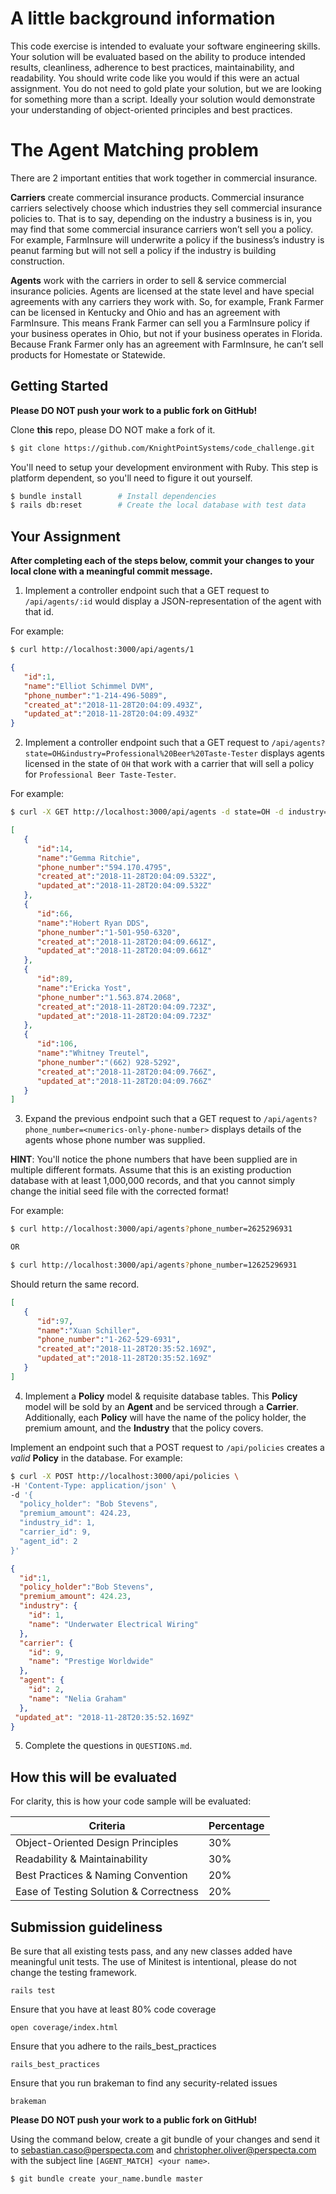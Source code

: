 # A little background information

This code exercise is intended to evaluate your software engineering skills. Your solution will be evaluated based on the ability to produce intended results, cleanliness, adherence to best practices, maintainability, and readability. You should write code like you would if this were an actual assignment. You do not need to gold plate your solution, but we are looking for something more than a script. Ideally your solution would demonstrate your understanding of object-oriented principles and best practices.

# The Agent Matching problem
There are 2 important entities that work together in commercial insurance.

**Carriers** create commercial insurance products. Commercial insurance carriers selectively choose which industries they sell commercial insurance policies to. That is to say, depending on the industry a business is in, you may find that some commercial insurance carriers won’t sell you a policy. For example, FarmInsure will underwrite a policy if the business’s industry is peanut farming but will not sell a policy if the industry is building construction.

**Agents** work with the carriers in order to sell & service commercial insurance policies. Agents are licensed at the state level and have special agreements with any carriers they work with. So, for example, Frank Farmer can be licensed in Kentucky and Ohio and has an agreement with FarmInsure. This means Frank Farmer can sell you a FarmInsure policy if your business operates in Ohio, but not if your business operates in Florida. Because Frank Farmer only has an agreement with FarmInsure, he can’t sell products for Homestate or Statewide.

## Getting Started

**Please DO NOT push your work to a public fork on GitHub!**

Clone **this** repo, please DO NOT make a fork of it.

```bash
$ git clone https://github.com/KnightPointSystems/code_challenge.git
```

You'll need to setup your development environment with Ruby. This step is platform dependent, so you'll need to figure it out yourself.

```bash
$ bundle install        # Install dependencies
$ rails db:reset        # Create the local database with test data
```

## Your Assignment

**After completing each of the steps below, commit your changes to your local clone with a meaningful commit message.**


1. Implement a controller endpoint such that a GET request to `/api/agents/:id` would display a JSON-representation of the agent with that id.

For example:

```bash
$ curl http://localhost:3000/api/agents/1
```
```json
{
   "id":1,
   "name":"Elliot Schimmel DVM",
   "phone_number":"1-214-496-5089",
   "created_at":"2018-11-28T20:04:09.493Z",
   "updated_at":"2018-11-28T20:04:09.493Z"
}
```

2. Implement a controller endpoint such that a GET request to `/api/agents?state=OH&industry=Professional%20Beer%20Taste-Tester` displays agents licensed in the state of `OH` that work with a carrier that will sell a policy for `Professional Beer Taste-Tester`.

For example:
```bash
$ curl -X GET http://localhost:3000/api/agents -d state=OH -d industry="Professional Beer Taste-Tester"
```
```json
[
   {
      "id":14,
      "name":"Gemma Ritchie",
      "phone_number":"594.170.4795",
      "created_at":"2018-11-28T20:04:09.532Z",
      "updated_at":"2018-11-28T20:04:09.532Z"
   },
   {
      "id":66,
      "name":"Hobert Ryan DDS",
      "phone_number":"1-501-950-6320",
      "created_at":"2018-11-28T20:04:09.661Z",
      "updated_at":"2018-11-28T20:04:09.661Z"
   },
   {
      "id":89,
      "name":"Ericka Yost",
      "phone_number":"1.563.874.2068",
      "created_at":"2018-11-28T20:04:09.723Z",
      "updated_at":"2018-11-28T20:04:09.723Z"
   },
   {
      "id":106,
      "name":"Whitney Treutel",
      "phone_number":"(662) 928-5292",
      "created_at":"2018-11-28T20:04:09.766Z",
      "updated_at":"2018-11-28T20:04:09.766Z"
   }
]
```

3. Expand the previous endpoint such that a GET request to `/api/agents?phone_number=<numerics-only-phone-number>` displays details of the agents whose phone number was supplied.

**HINT**: You'll notice the phone numbers that have been supplied are in multiple different formats. Assume that this is an existing production database with at least 1,000,000 records, and that you cannot simply change the initial seed file with the corrected format!

For example:

```bash
$ curl http://localhost:3000/api/agents?phone_number=2625296931

OR

$ curl http://localhost:3000/api/agents?phone_number=12625296931
```

Should return the same record.


```json
[
   {
      "id":97,
      "name":"Xuan Schiller",
      "phone_number":"1-262-529-6931",
      "created_at":"2018-11-28T20:35:52.169Z",
      "updated_at":"2018-11-28T20:35:52.169Z"
   }
]
```

4. Implement a **Policy** model & requisite database tables. This **Policy** model will be sold by an **Agent** and be serviced through a **Carrier**. Additionally, each **Policy** will have the name of the policy holder, the premium amount, and the **Industry** that the policy covers.

Implement an endpoint such that a POST request to `/api/policies` creates a _valid_ **Policy** in the database. For example:

```bash
$ curl -X POST http://localhost:3000/api/policies \
-H 'Content-Type: application/json' \
-d '{
  "policy_holder": "Bob Stevens",
  "premium_amount": 424.23,
  "industry_id": 1,
  "carrier_id": 9,
  "agent_id": 2
}'
```
```json
{
  "id":1,
  "policy_holder":"Bob Stevens",
  "premium_amount": 424.23,
  "industry": {
    "id": 1,
    "name": "Underwater Electrical Wiring"
  },
  "carrier": {
    "id": 9,
    "name": "Prestige Worldwide"
  },
  "agent": {
    "id": 2,
    "name": "Nelia Graham"
  },
 "updated_at": "2018-11-28T20:35:52.169Z"
}
```

5. Complete the questions in `QUESTIONS.md`.

## How this will be evaluated

For clarity, this is how your code sample will be evaluated:

| Criteria | Percentage |
|----------|-----|
| Object-Oriented Design Principles | 30% |
| Readability & Maintainability | 30% |
| Best Practices & Naming Convention | 20% |
| Ease of Testing Solution & Correctness | 20% |

## Submission guideliness

Be sure that all existing tests pass, and any new classes added have meaningful unit tests.
The use of Minitest is intentional, please do not change the testing framework.

`rails test`

Ensure that you have at least 80% code coverage

`open coverage/index.html`

Ensure that you adhere to the rails_best_practices

`rails_best_practices`

Ensure that you run brakeman to find any security-related issues

`brakeman`

**Please DO NOT push your work to a public fork on GitHub!**

Using the command below, create a git bundle of your changes and send it to sebastian.caso@perspecta.com and christopher.oliver@perspecta.com with the subject line `[AGENT_MATCH] <your name>`.

```bash
$ git bundle create your_name.bundle master
```
